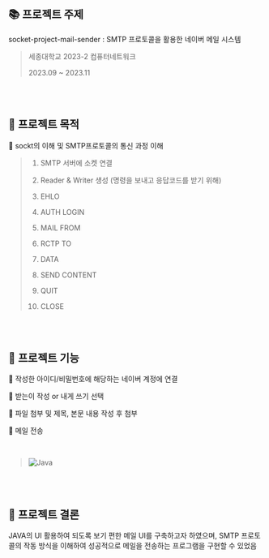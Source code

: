 ## :books: 프로젝트 주제
socket-project-mail-sender : SMTP 프로토콜을 활용한 네이버 메일 시스템

> 세종대학교 2023-2 컴퓨터네트워크
>
> 2023.09 ~ 2023.11

<br/><br/>

## 🌟 프로젝트 목적

📌 sockt의 이해 및 SMTP프로토콜의 통신 과정 이해
>  1. SMTP 서버에 소켓 연결
> 
> 2. Reader & Writer 생성 (명령을 보내고 응답코드를 받기 위해)
> 
> 3. EHLO
> 
> 4. AUTH LOGIN
> 
> 5. MAIL FROM
> 
> 6. RCTP TO
> 
> 7. DATA
> 
> 8. SEND CONTENT
> 
> 9. QUIT
> 
> 10. CLOSE

<br/><br/>

## :star2: 프로젝트 기능

📌 작성한 아이디/비밀번호에 해당하는 네이버 계정에 연결 

📌 받는이 작성 or 내게 쓰기 선택

📌 파일 첨부 및 제목, 본문 내용 작성 후 첨부

📌 메일 전송

<br/>

> ![Java](https://img.shields.io/badge/java-%23ED8B00.svg?style=for-the-badge&logo=openjdk&logoColor=white)


<br/><br/>

## :star2: 프로젝트 결론

JAVA의 UI 활용하여 되도록 보기 편한 메일 UI를 구축하고자 하였으며, SMTP 프로토콜의 작동 방식을 이해하여 성공적으로 메일을 전송하는 프로그램을 구현할 수 있었음

